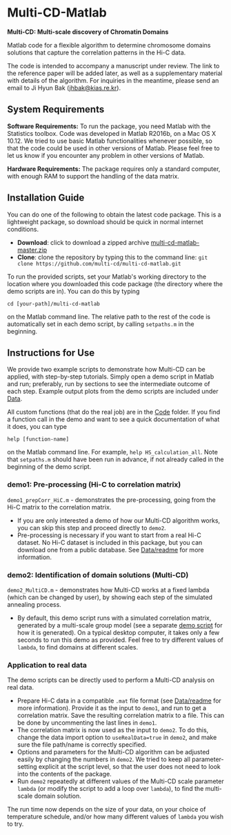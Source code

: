 # Multi-CD-Matlab #

**Multi-CD: Multi-scale discovery of Chromatin Domains**

Matlab code for a flexible algorithm to determine chromosome domains solutions that capture the correlation patterns in the Hi-C data.

The code is intended to accompany a manuscript under review. The link to the reference paper will be added later, as well as a supplementary material with details of the algorithm. For inquiries in the meantime, please send an email to Ji Hyun Bak (jhbak@kias.re.kr).

## System Requirements

**Software Requirements:**
To run the package, you need Matlab with the Statistics toolbox.
Code was developed in Matlab R2016b, on a Mac OS X 10.12. 
We tried to use basic Matlab functionalities whenever possible, so that the code could be used in other versions of Matlab.
Please feel free to let us know if you encounter any problem in other versions of Matlab.

**Hardware Requirements:**
The package requires only a standard computer, with enough RAM to support the handling of the data matrix.


## Installation Guide

You can do one of the following to obtain the latest code package.
This is a lightweight package, so download should be quick in normal internet conditions. 

* **Download**: click to download a zipped archive  [multi-cd-matlab-master.zip](https://github.com/multi-cd/multi-cd-matlab/archive/master.zip)
* **Clone**: clone the repository by typing this to the command line: 
```git clone https://github.com/multi-cd/multi-cd-matlab.git```


To run the provided scripts, set your Matlab's working directory to the location where you downloaded this code package (the directory where the demo scripts are in). 
You can do this by typing 

```
cd [your-path]/multi-cd-matlab
```

on the Matlab command line. The relative path to the rest of the code is automatically set in each demo script, by calling `setpaths.m` in the beginning.


## Instructions for Use

We provide two example scripts to demonstrate how Multi-CD can be applied, with step-by-step tutorials.
Simply open a demo script in Matlab and run; preferably, run by sections to see the intermediate outcome of each step.
Example output plots from the demo scripts are included under [Data](Data).

All custom functions (that do the real job) are in the [Code](Code) folder.
If you find a function call in the demo and want to see a quick documentation of what it does, you can type 

```
help [function-name]
```

on the Matlab command line. For example, `help HS_calculation_all`. Note that `setpaths.m` should have been run in advance, if not already called in the beginning of the demo script.


### demo1: Pre-processing (Hi-C to correlation matrix)

`demo1_prepCorr_HiC.m` - demonstrates the pre-processing, going from the Hi-C matrix to the correlation matrix.

- If you are only interested a demo of how our Multi-CD algorithm works, you can skip this step and proceed directly to `demo2`. 
- Pre-processing is necessary if you want to start from a real Hi-C dataset. 
No Hi-C dataset is included in this package, but you can download one from a public database. 
See [Data/readme](Data/readme.md) for more information.

### demo2: Identification of domain solutions (Multi-CD)

`demo2_MultiCD.m` - demonstrates how Multi-CD works at a fixed lambda (which can be changed by user), by showing each step of the simulated annealing process.

- By default, this demo script runs with a simulated correlation matrix, generated by a multi-scale group model (see a separate [demo script](Code/gen_model/demo_gen_corrMat.m) for how it is generated). On a typical desktop computer, it takes only a few seconds to run this demo as provided. Feel free to try different values of `lambda`, to find domains at different scales.


### Application to real data

The demo scripts can be directly used to perform a Multi-CD analysis on real data.

- Prepare Hi-C data in a compatible `.mat` file format (see 
[Data/readme](Data/readme.md) for more information). Provide it as the input to `demo1`, and run to get a correlation matrix. Save the resulting correlation matrix to a file. This can be done by uncommenting the last lines in `demo1`. 
- The correlation matrix is now used as the input to `demo2`. To do this, change the data import option to `useRealData=true` in `demo2`, and make sure the file path/name is correctly specified.
- Options and parameters for the Multi-CD algorithm can be adjusted easily by changing the numbers in `demo2`. We tried to keep all parameter-setting explicit at the script level, so that the user does not need to look into the contents of the package.
- Run `demo2` repeatedly at different values of the Multi-CD scale parameter `lambda` (or modify the script to add a loop over `lambda`), to find the multi-scale domain solution.

The run time now depends on the size of your data, on your choice of temperature schedule, and/or how many different values of `lambda` you wish to try.

